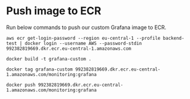 # Push image to ECR
Run below commands to push our custom Grafana image to ECR.
```
aws ecr get-login-password --region eu-central-1 --profile backend-test | docker login --username AWS --password-stdin 992382819669.dkr.ecr.eu-central-1.amazonaws.com
```

```
docker build -t grafana-custom .
```

```
docker tag grafana-custom 992382819669.dkr.ecr.eu-central-1.amazonaws.com/monitoring:grafana
```

```
docker push 992382819669.dkr.ecr.eu-central-1.amazonaws.com/monitoring:grafana
```